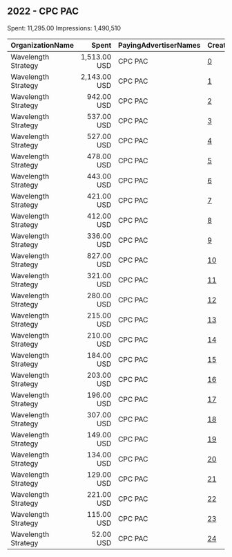 ## 2022 - CPC PAC 
Spent: 11,295.00
Impressions: 1,490,510

|OrganizationName|Spent|PayingAdvertiserNames|CreativeUrls|Impressions|Genders|AgeBrackets|CountryCodes|BillingAddresses|CandidateBallotInformation|
|:---|---:|:---|:---|---:|:---|:---|:---|:---|:---|
|Wavelength Strategy|1,513.00 USD|CPC PAC|[0](https://www.snap.com/political-ads/asset/e7080cac8352b3c6cab78696a2f6577effc460a7ccee6a24e404c1dfef309a0e?mediaType=mp4)|237,369||18+|united states|US|Congressional Progressive Caucus PAC|
|Wavelength Strategy|2,143.00 USD|CPC PAC|[1](https://www.snap.com/political-ads/asset/38cb425f1394c94f3851f459a2a3c599fcf56cbb702c5af3878f50361643e649?mediaType=mp4)|151,683||18+|united states|US|Congressional Progressive Caucus PAC|
|Wavelength Strategy|942.00 USD|CPC PAC|[2](https://www.snap.com/political-ads/asset/38cb425f1394c94f3851f459a2a3c599fcf56cbb702c5af3878f50361643e649?mediaType=mp4)|141,687||18+|united states|US|Congressional Progressive Caucus PAC|
|Wavelength Strategy|537.00 USD|CPC PAC|[3](https://www.snap.com/political-ads/asset/9a94d933f61ca7dd7851041f7cfaf34bb7b686885e42b960e03571f5c4cffff3?mediaType=png)|89,722||18+|united states|US|Congressional Progressive Caucus PAC|
|Wavelength Strategy|527.00 USD|CPC PAC|[4](https://www.snap.com/political-ads/asset/555777505343ece72d51dba99d494c87225a9aa864aeb7ba6e17fbbcf912f298?mediaType=png)|88,073||18+|united states|US|Congressional Progressive Caucus PAC|
|Wavelength Strategy|478.00 USD|CPC PAC|[5](https://www.snap.com/political-ads/asset/08126e5392869fd007fc846f3e1a64303eeae22783596fc2c95511245fb83ed7?mediaType=png)|79,753||18+|united states|US|Congressional Progressive Caucus PAC|
|Wavelength Strategy|443.00 USD|CPC PAC|[6](https://www.snap.com/political-ads/asset/555777505343ece72d51dba99d494c87225a9aa864aeb7ba6e17fbbcf912f298?mediaType=png)|74,069||18+|united states|US|Congressional Progressive Caucus PAC|
|Wavelength Strategy|421.00 USD|CPC PAC|[7](https://www.snap.com/political-ads/asset/08126e5392869fd007fc846f3e1a64303eeae22783596fc2c95511245fb83ed7?mediaType=png)|70,355||18+|united states|US|Congressional Progressive Caucus PAC|
|Wavelength Strategy|412.00 USD|CPC PAC|[8](https://www.snap.com/political-ads/asset/9a94d933f61ca7dd7851041f7cfaf34bb7b686885e42b960e03571f5c4cffff3?mediaType=png)|68,764||18+|united states|US|Congressional Progressive Caucus PAC|
|Wavelength Strategy|336.00 USD|CPC PAC|[9](https://www.snap.com/political-ads/asset/f3c77f4dd6ba3008936111e906baccd7a01997da7d5c1f4f98e3e516e4ae5f80?mediaType=mp4)|59,200||18+|united states|US|Congressional Progressive Caucus PAC|
|Wavelength Strategy|827.00 USD|CPC PAC|[10](https://www.snap.com/political-ads/asset/e7080cac8352b3c6cab78696a2f6577effc460a7ccee6a24e404c1dfef309a0e?mediaType=mp4)|56,009||18+|united states|US|Congressional Progressive Caucus PAC|
|Wavelength Strategy|321.00 USD|CPC PAC|[11](https://www.snap.com/political-ads/asset/c36bb6404de12ddef1a1cb8475be139005abe5d3816bbaa7da151fcedb721885?mediaType=mp4)|53,715||18+|united states|US|Congressional Progressive Caucus PAC|
|Wavelength Strategy|280.00 USD|CPC PAC|[12](https://www.snap.com/political-ads/asset/c36bb6404de12ddef1a1cb8475be139005abe5d3816bbaa7da151fcedb721885?mediaType=mp4)|46,748||18+|united states|US|Congressional Progressive Caucus PAC|
|Wavelength Strategy|215.00 USD|CPC PAC|[13](https://www.snap.com/political-ads/asset/c9ce25ac052da13ce79ecff7bfbd4414d540de96aa054d595fbead030015526a?mediaType=jpg)|35,748||18+|united states|US|Congressional Progressive Caucus PAC|
|Wavelength Strategy|210.00 USD|CPC PAC|[14](https://www.snap.com/political-ads/asset/3052b4f1dca25c482147e52093308465d570e0b9c95e77ae3ffd191bd38b7f2a?mediaType=mp4)|35,202||18+|united states|US|Congressional Progressive Caucus PAC|
|Wavelength Strategy|184.00 USD|CPC PAC|[15](https://www.snap.com/political-ads/asset/c59de912ddb567053b0550fa020a03ddf3d2439390c1aaadd9e8d2a3f3563f62?mediaType=mp4)|30,829||18+|united states|US|Congressional Progressive Caucus PAC|
|Wavelength Strategy|203.00 USD|CPC PAC|[16](https://www.snap.com/political-ads/asset/c36bb6404de12ddef1a1cb8475be139005abe5d3816bbaa7da151fcedb721885?mediaType=mp4)|27,225||18+|united states|US|Congressional Progressive Caucus PAC|
|Wavelength Strategy|196.00 USD|CPC PAC|[17](https://www.snap.com/political-ads/asset/9a94d933f61ca7dd7851041f7cfaf34bb7b686885e42b960e03571f5c4cffff3?mediaType=png)|25,867||18+|united states|US|Congressional Progressive Caucus PAC|
|Wavelength Strategy|307.00 USD|CPC PAC|[18](https://www.snap.com/political-ads/asset/c9ce25ac052da13ce79ecff7bfbd4414d540de96aa054d595fbead030015526a?mediaType=jpg)|22,769||18+|united states|US|Congressional Progressive Caucus PAC|
|Wavelength Strategy|149.00 USD|CPC PAC|[19](https://www.snap.com/political-ads/asset/555777505343ece72d51dba99d494c87225a9aa864aeb7ba6e17fbbcf912f298?mediaType=png)|20,320||18+|united states|US|Congressional Progressive Caucus PAC|
|Wavelength Strategy|134.00 USD|CPC PAC|[20](https://www.snap.com/political-ads/asset/08126e5392869fd007fc846f3e1a64303eeae22783596fc2c95511245fb83ed7?mediaType=png)|17,924||18+|united states|US|Congressional Progressive Caucus PAC|
|Wavelength Strategy|129.00 USD|CPC PAC|[21](https://www.snap.com/political-ads/asset/c59de912ddb567053b0550fa020a03ddf3d2439390c1aaadd9e8d2a3f3563f62?mediaType=mp4)|17,126||18+|united states|US|Congressional Progressive Caucus PAC|
|Wavelength Strategy|221.00 USD|CPC PAC|[22](https://www.snap.com/political-ads/asset/f3c77f4dd6ba3008936111e906baccd7a01997da7d5c1f4f98e3e516e4ae5f80?mediaType=mp4)|16,189||18+|united states|US|Congressional Progressive Caucus PAC|
|Wavelength Strategy|115.00 USD|CPC PAC|[23](https://www.snap.com/political-ads/asset/3052b4f1dca25c482147e52093308465d570e0b9c95e77ae3ffd191bd38b7f2a?mediaType=mp4)|15,410||18+|united states|US|Congressional Progressive Caucus PAC|
|Wavelength Strategy|52.00 USD|CPC PAC|[24](https://www.snap.com/political-ads/asset/c59de912ddb567053b0550fa020a03ddf3d2439390c1aaadd9e8d2a3f3563f62?mediaType=mp4)|8,754||18+|united states|US|Congressional Progressive Caucus PAC|
